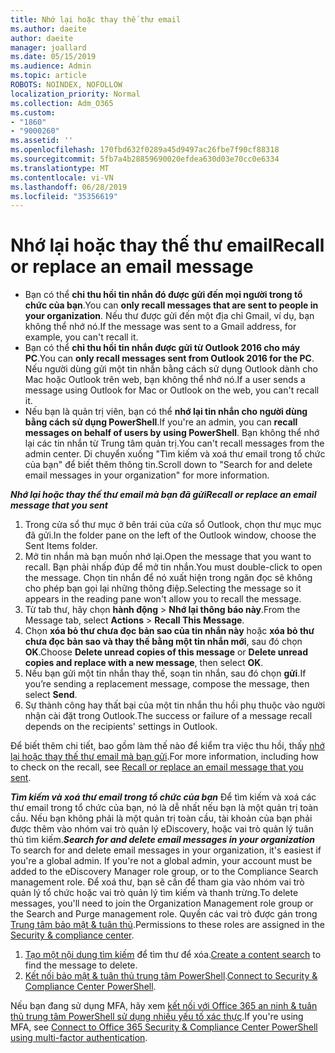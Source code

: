 ```yaml
---
title: Nhớ lại hoặc thay thế thư email
ms.author: daeite
author: daeite
manager: joallard
ms.date: 05/15/2019
ms.audience: Admin
ms.topic: article
ROBOTS: NOINDEX, NOFOLLOW
localization_priority: Normal
ms.collection: Adm_O365
ms.custom:
- "1860"
- "9000260"
ms.assetid: ''
ms.openlocfilehash: 170fbd632f0289a45d9497ac26fbe7f90cf88318
ms.sourcegitcommit: 5fb7a4b28859690020efdea630d03e70cc0e6334
ms.translationtype: MT
ms.contentlocale: vi-VN
ms.lasthandoff: 06/28/2019
ms.locfileid: "35356619"
---
```

# <a name="recall-or-replace-an-email-message"></a><span data-ttu-id="b82de-102">Nhớ lại hoặc thay thế thư email</span><span class="sxs-lookup"><span data-stu-id="b82de-102">Recall or replace an email message</span></span>

- <span data-ttu-id="b82de-103">Bạn có thể **chỉ thu hồi tin nhắn đó được gửi đến mọi người trong tổ chức của bạn**.</span><span class="sxs-lookup"><span data-stu-id="b82de-103">You can **only recall messages that are sent to people in your organization**.</span></span> <span data-ttu-id="b82de-104">Nếu thư được gửi đến một địa chỉ Gmail, ví dụ, bạn không thể nhớ nó.</span><span class="sxs-lookup"><span data-stu-id="b82de-104">If the message was sent to a Gmail address, for example, you can't recall it.</span></span>
- <span data-ttu-id="b82de-105">Bạn có thể **chỉ thu hồi tin nhắn được gửi từ Outlook 2016 cho máy PC**.</span><span class="sxs-lookup"><span data-stu-id="b82de-105">You can **only recall messages sent from Outlook 2016 for the PC**.</span></span> <span data-ttu-id="b82de-106">Nếu người dùng gửi một tin nhắn bằng cách sử dụng Outlook dành cho Mac hoặc Outlook trên web, bạn không thể nhớ nó.</span><span class="sxs-lookup"><span data-stu-id="b82de-106">If a user sends a message using Outlook for Mac or Outlook on the web, you can't recall it.</span></span>
- <span data-ttu-id="b82de-107">Nếu bạn là quản trị viên, bạn có thể **nhớ lại tin nhắn cho người dùng bằng cách sử dụng PowerShell**.</span><span class="sxs-lookup"><span data-stu-id="b82de-107">If you're an admin, you can **recall messages on behalf of users by using PowerShell**.</span></span> <span data-ttu-id="b82de-108">Bạn không thể nhớ lại các tin nhắn từ Trung tâm quản trị.</span><span class="sxs-lookup"><span data-stu-id="b82de-108">You can't recall messages from the admin center.</span></span> <span data-ttu-id="b82de-109">Di chuyển xuống "Tìm kiếm và xoá thư email trong tổ chức của bạn" để biết thêm thông tin.</span><span class="sxs-lookup"><span data-stu-id="b82de-109">Scroll down to "Search for and delete email messages in your organization" for more information.</span></span>

<span data-ttu-id="b82de-110">***Nhớ lại hoặc thay thế thư email mà bạn đã gửi***</span><span class="sxs-lookup"><span data-stu-id="b82de-110">***Recall or replace an email message that you sent***</span></span>

1. <span data-ttu-id="b82de-111">Trong cửa sổ thư mục ở bên trái của cửa sổ Outlook, chọn thư mục mục đã gửi.</span><span class="sxs-lookup"><span data-stu-id="b82de-111">In the folder pane on the left of the Outlook window, choose the Sent Items folder.</span></span>
2. <span data-ttu-id="b82de-112">Mở tin nhắn mà bạn muốn nhớ lại.</span><span class="sxs-lookup"><span data-stu-id="b82de-112">Open the message that you want to recall.</span></span> <span data-ttu-id="b82de-113">Bạn phải nhấp đúp để mở tin nhắn.</span><span class="sxs-lookup"><span data-stu-id="b82de-113">You must double-click to open the message.</span></span> <span data-ttu-id="b82de-114">Chọn tin nhắn để nó xuất hiện trong ngăn đọc sẽ không cho phép bạn gọi lại những thông điệp.</span><span class="sxs-lookup"><span data-stu-id="b82de-114">Selecting the message so it appears in the reading pane won't allow you to recall the message.</span></span>
3. <span data-ttu-id="b82de-115">Từ tab thư, hãy chọn **hành động** > **Nhớ lại thông báo này**.</span><span class="sxs-lookup"><span data-stu-id="b82de-115">From the Message tab, select **Actions** > **Recall This Message**.</span></span>
4. <span data-ttu-id="b82de-116">Chọn **xóa bỏ thư chưa đọc bản sao của tin nhắn này** hoặc **xóa bỏ thư chưa đọc bản sao và thay thế bằng một tin nhắn mới**, sau đó chọn **OK**.</span><span class="sxs-lookup"><span data-stu-id="b82de-116">Choose **Delete unread copies of this message** or **Delete unread copies and replace with a new message**, then select **OK**.</span></span>
5. <span data-ttu-id="b82de-117">Nếu bạn gửi một tin nhắn thay thế, soạn tin nhắn, sau đó chọn **gửi**.</span><span class="sxs-lookup"><span data-stu-id="b82de-117">If you’re sending a replacement message, compose the message, then select **Send**.</span></span>
6. <span data-ttu-id="b82de-118">Sự thành công hay thất bại của một tin nhắn thu hồi phụ thuộc vào người nhận cài đặt trong Outlook.</span><span class="sxs-lookup"><span data-stu-id="b82de-118">The success or failure of a message recall depends on the recipients' settings in Outlook.</span></span>

<span data-ttu-id="b82de-119">Để biết thêm chi tiết, bao gồm làm thế nào để kiểm tra việc thu hồi, thấy [nhớ lại hoặc thay thế thư email mà bạn gửi](https://support.office.com/article/35027f88-d655-4554-b4f8-6c0729a723a0).</span><span class="sxs-lookup"><span data-stu-id="b82de-119">For more information, including how to check on the recall, see [Recall or replace an email message that you sent](https://support.office.com/article/35027f88-d655-4554-b4f8-6c0729a723a0).</span></span>

<span data-ttu-id="b82de-120">***Tìm kiếm và xoá thư email trong tổ chức của bạn*** Để tìm kiếm và xoá các thư email trong tổ chức của bạn, nó là dễ nhất nếu bạn là một quản trị toàn cầu. Nếu bạn không phải là một quản trị toàn cầu, tài khoản của bạn phải được thêm vào nhóm vai trò quản lý eDiscovery, hoặc vai trò quản lý tuân thủ tìm kiếm.</span><span class="sxs-lookup"><span data-stu-id="b82de-120">***Search for and delete email messages in your organization*** To search for and delete email messages in your organization, it's easiest if you're a global admin. If you're not a global admin, your account must be added to the eDiscovery Manager role group, or to the Compliance Search management role.</span></span> <span data-ttu-id="b82de-121">Để xoá thư, bạn sẽ cần để tham gia vào nhóm vai trò quản lý tổ chức hoặc vai trò quản lý tìm kiếm và thanh trừng.</span><span class="sxs-lookup"><span data-stu-id="b82de-121">To delete messages, you'll need to join the Organization Management role group or the Search and Purge management role.</span></span> <span data-ttu-id="b82de-122">Quyền các vai trò được gán trong [Trung tâm bảo mật & tuân thủ](https://protection.office.com/).</span><span class="sxs-lookup"><span data-stu-id="b82de-122">Permissions to these roles are assigned in the [Security & compliance center](https://protection.office.com/).</span></span>

1. <span data-ttu-id="b82de-123">[Tạo một nội dung tìm kiếm](https://docs.microsoft.com/office365/securitycompliance/content-search) để tìm thư để xóa.</span><span class="sxs-lookup"><span data-stu-id="b82de-123">[Create a content search](https://docs.microsoft.com/office365/securitycompliance/content-search) to find the message to delete.</span></span>
2. <span data-ttu-id="b82de-124">[Kết nối bảo mật & tuân thủ trung tâm PowerShell](https://docs.microsoft.com/powershell/exchange/office-365-scc/connect-to-scc-powershell/connect-to-scc-powershell?view=exchange-ps).</span><span class="sxs-lookup"><span data-stu-id="b82de-124">[Connect to Security & Compliance Center PowerShell](https://docs.microsoft.com/powershell/exchange/office-365-scc/connect-to-scc-powershell/connect-to-scc-powershell?view=exchange-ps).</span></span> 

<span data-ttu-id="b82de-125">Nếu bạn đang sử dụng MFA, hãy xem [kết nối với Office 365 an ninh & tuân thủ trung tâm PowerShell sử dụng nhiều yếu tố xác thực](https://docs.microsoft.com/powershell/exchange/office-365-scc/connect-to-scc-powershell/mfa-connect-to-scc-powershell?view=exchange-ps).</span><span class="sxs-lookup"><span data-stu-id="b82de-125">If you're using MFA, see [Connect to Office 365 Security & Compliance Center PowerShell using multi-factor authentication](https://docs.microsoft.com/powershell/exchange/office-365-scc/connect-to-scc-powershell/mfa-connect-to-scc-powershell?view=exchange-ps).</span></span> 
